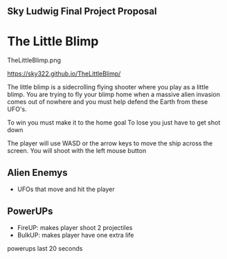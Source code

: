 Sky Ludwig
Final Project Proposal
-----------------------

The Little Blimp
=======================

TheLittleBlimp.png

https://sky322.github.io/TheLittleBlimp/

The little blimp is a sidecrolling flying shooter where you play as a little blimp. You are trying to fly your blimp home when a massive alien invasion comes out of nowhere and you must help defend the Earth from these UFO's.

To win you must make it to the home goal
To lose you just have to get shot down

The player will use WASD or the arrow keys to move the ship across the screen. You will shoot with the left mouse button

Alien Enemys
------------------------

* UFOs that move and hit the player
	
PowerUPs
------------------------

- FireUP: makes player shoot 2 projectiles
- BulkUP: makes player have one extra life
	
powerups last 20 seconds
